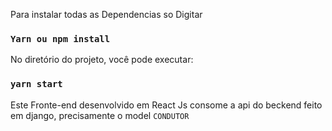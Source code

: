 Para instalar todas as Dependencias so Digitar
### `Yarn ou npm install`

No diretório do projeto, você pode executar:
### `yarn start`

Este Fronte-end desenvolvido em React Js consome a api do beckend feito em django, precisamente o model `CONDUTOR`  
